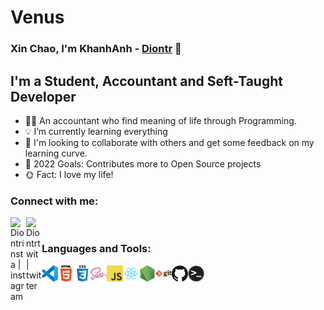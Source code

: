# Venus

### Xin Chao, I'm KhanhAnh - [Diontr][website] 👋 



## I'm a Student, Accountant and Seft-Taught Developer

- 👨‍🎓 An accountant who find meaning of life through Programming.
- 💡 I’m currently learning everything 
- 🌚 I'm looking to collaborate with others and get some feedback on my learning curve.
- 💞️ 2022 Goals: Contributes more to Open Source projects
- 🌞 Fact: I love my life!

### Connect with me:
[<img align="left" alt="Diontrinsta | instagram" width="25px" src="https://cdn-icons-png.flaticon.com/512/174/174855.png" />][instagram]
[<img align="left" alt="Diontrtwit | twitter" width="25px" src="https://cdn-icons-png.flaticon.com/512/733/733579.png" />][twitter]

<br />

### Languages and Tools:

[<img align="left" alt="Visual Studio Code" width="26px" src="https://raw.githubusercontent.com/github/explore/80688e429a7d4ef2fca1e82350fe8e3517d3494d/topics/visual-studio-code/visual-studio-code.png" />][VISUALSTUDIO]
[<img align="left" alt="HTML5" width="26px" src="https://raw.githubusercontent.com/github/explore/80688e429a7d4ef2fca1e82350fe8e3517d3494d/topics/html/html.png" />][HTML]
[<img align="left" alt="CSS3" width="26px" src="https://raw.githubusercontent.com/github/explore/80688e429a7d4ef2fca1e82350fe8e3517d3494d/topics/css/css.png" />][CSS3]
[<img align="left" alt="Sass" width="26px" src="https://raw.githubusercontent.com/github/explore/80688e429a7d4ef2fca1e82350fe8e3517d3494d/topics/sass/sass.png" />][Sass]
[<img align="left" alt="JavaScript" width="26px" src="https://raw.githubusercontent.com/github/explore/80688e429a7d4ef2fca1e82350fe8e3517d3494d/topics/javascript/javascript.png" />][JavaScript]
[<img align="left" alt="React" width="26px" src="https://raw.githubusercontent.com/github/explore/80688e429a7d4ef2fca1e82350fe8e3517d3494d/topics/react/react.png" />][react]
[<img align="left" alt="Node.js" width="26px" src="https://raw.githubusercontent.com/github/explore/80688e429a7d4ef2fca1e82350fe8e3517d3494d/topics/nodejs/nodejs.png" />][nodejs]
[<img align="left" alt="Git" width="26px" src="https://raw.githubusercontent.com/github/explore/80688e429a7d4ef2fca1e82350fe8e3517d3494d/topics/git/git.png" />][git]
[<img align="left" alt="GitHub" width="26px" src="https://raw.githubusercontent.com/github/explore/78df643247d429f6cc873026c0622819ad797942/topics/github/github.png" />][Github]
[<img align="left" alt="Terminal" width="26px" src="https://raw.githubusercontent.com/github/explore/80688e429a7d4ef2fca1e82350fe8e3517d3494d/topics/terminal/terminal.png" />][Terminal]

[website]: https://Diontr.co
[twitter]: https://twitter.com/khanhanhtr
[instagram]: https://www.instagram.com/khanhanhtrr/
[linkedin]: https://www.linkedin.com/in/anh-trinh-597330230/
[VISUALSTUDIO]: #
[HTML]: #
[CSS3]: #
[Sass]: #
[react]:#
[nodejs]: #
[git]: #
[Github]: #
[Terminal]: #
[JavaScript]: #

